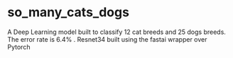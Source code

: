 # so_many_cats_dogs
A Deep Learning model built to classify 12 cat breeds and 25 dogs breeds. The error rate is 6.4% . Resnet34 built using the fastai wrapper over Pytorch
